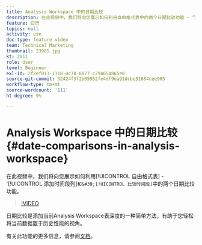 ```yaml
---
title: Analysis Workspace 中的日期比较
description: 在此视频中，我们将向您展示如何利用自由格式表中的两个日期比较功能 — “添加时间段列”和“比较时间段”。
feature: 日历
topics: null
activity: use
doc-type: feature video
team: Technical Marketing
thumbnail: 23985.jpg
kt: 2011
role: User
level: Beginner
exl-id: 2f2ef013-1118-4c78-8877-c294654865e0
source-git-commit: 32424f3f2b05952fe4df9ea91dcbe51684cee905
workflow-type: tm+mt
source-wordcount: '111'
ht-degree: 9%

---
```


# Analysis Workspace 中的日期比较 {#date-comparisons-in-analysis-workspace}

在此视频中，我们将向您展示如何利用[!UICONTROL 自由格式表] - &#39;[!UICONTROL 添加时间段列]`和&#39;[!UICONTROL 比较时间段]`中的两个日期比较功能。

>[!VIDEO](https://video.tv.adobe.com/v/23985/?quality=12)

日期比较是添加当前Analysis Workspace表深度的一种简单方法，有助于您轻松将当前数据置于历史性能的视角。

有关此功能的更多信息，请参阅[文档](https://marketing.adobe.com/resources/help/en_US/analytics/analysis-workspace/time_comparison.html)。
